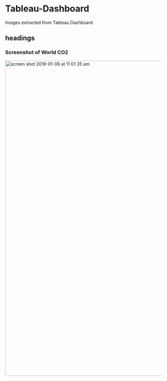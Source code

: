 # Tableau-Dashboard
Images extracted from Tableau Dashboard

## headings

### Screenshot of World CO2
<img width="1011" alt="screen shot 2019-01-06 at 11 01 35 am" src="https://user-images.githubusercontent.com/31809143/50738509-c50f5000-11a2-11e9-8ee2-b09e570712d1.png">
